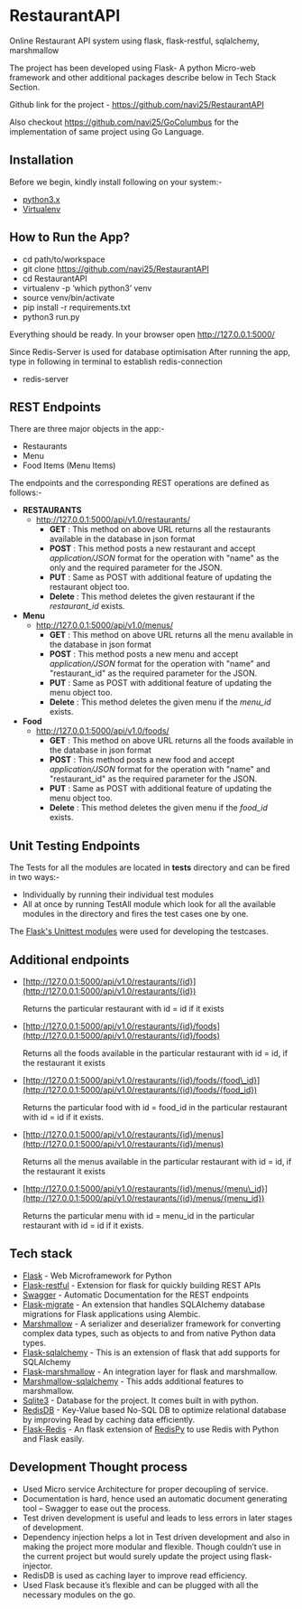 RestaurantAPI
=============

Online Restaurant API system using flask, flask-restful, sqlalchemy,
marshmallow

The project has been developed using Flask- A python Micro-web framework
and other additional packages describe below in Tech Stack Section.

Github link for the project - <https://github.com/navi25/RestaurantAPI>

Also checkout <https://github.com/navi25/GoColumbus> for the implementation of same project using Go Language.

Installation
------------

Before we begin, kindly install following on your system:-

-   [python3.x](http://www.python.org)
-   [Virtualenv](https://virtualenv.pypa.io/en/stable/)

How to Run the App?
-------------------

-   cd path/to/workspace
-   git clone <https://github.com/navi25/RestaurantAPI>
-   cd RestaurantAPI
-   virtualenv -p ‘which python3’ venv
-   source venv/bin/activate
-   pip install -r requirements.txt
-   python3 run.py

Everything should be ready. In your browser open
<http://127.0.0.1:5000/>

Since Redis-Server is used for database optimisation
After running the app, type in following in terminal to establish
redis-connection

- redis-server

REST Endpoints
--------------

There are three major objects in the app:-

-   Restaurants
-   Menu
-   Food Items (Menu Items)

The endpoints and the corresponding REST operations are defined as
follows:-

-   **RESTAURANTS**
    -   <http://127.0.0.1:5000/api/v1.0/restaurants/>
        -   **GET** : This method on above URL returns all the
            restaurants available in the database in json format
        -   **POST** : This method posts a new restaurant and accept
            *application/JSON* format for the operation with "name" as
            the only and the required parameter for the JSON.
        -   **PUT** : Same as POST with additional feature of updating
            the restaurant object too.
        -   **Delete** : This method deletes the given restaurant if the
            *restaurant\_id* exists.
-   **Menu**
    -   <http://127.0.0.1:5000/api/v1.0/menus/>
        -   **GET** : This method on above URL returns all the menu
            available in the database in json format
        -   **POST** : This method posts a new menu and accept
            *application/JSON* format for the operation with "name" and
            "restaurant\_id" as the required parameter for the JSON.
        -   **PUT** : Same as POST with additional feature of updating
            the menu object too.
        -   **Delete** : This method deletes the given menu if the
            *menu\_id* exists.
-   **Food**
    -   <http://127.0.0.1:5000/api/v1.0/foods/>
        -   **GET** : This method on above URL returns all the foods
            available in the database in json format
        -   **POST** : This method posts a new food and accept
            *application/JSON* format for the operation with "name" and
            "restaurant\_id" as the required parameter for the JSON.
        -   **PUT** : Same as POST with additional feature of updating
            the menu object too.
        -   **Delete** : This method deletes the given menu if the
            *food\_id* exists.

Unit Testing Endpoints
----------------------

The Tests for all the modules are located in **tests** directory and can be fired
in two ways:-
- Individually by running their individual test modules
- All at once by running TestAll module which look for all the available modules
in the directory and fires the test cases one by one.

The [Flask's Unittest modules](http://flask.pocoo.org/docs/0.12/testing/) were used for developing the testcases.

Additional endpoints
--------------------

 -   [http://127.0.0.1:5000/api/v1.0/restaurants/{id}](http://127.0.0.1:5000/api/v1.0/restaurants/{id})

     Returns the particular restaurant with id = id if it exists

 -   [http://127.0.0.1:5000/api/v1.0/restaurants/{id}/foods](http://127.0.0.1:5000/api/v1.0/restaurants/{id}/foods)

     Returns all the foods available in the particular restaurant with
     id = id, if the restaurant it exists

 -   [http://127.0.0.1:5000/api/v1.0/restaurants/{id}/foods/{food\_id}](http://127.0.0.1:5000/api/v1.0/restaurants/{id}/foods/{food_id})

     Returns the particular food with id = food\_id in the particular
     restaurant with id = id if it exists.

 -   [http://127.0.0.1:5000/api/v1.0/restaurants/{id}/menus](http://127.0.0.1:5000/api/v1.0/restaurants/{id}/menus)

     Returns all the menus available in the particular restaurant with
     id = id, if the restaurant it exists

 -   [http://127.0.0.1:5000/api/v1.0/restaurants/{id}/menus/{menu\_id}](http://127.0.0.1:5000/api/v1.0/restaurants/{id}/menus/{menu_id})

     Returns the particular menu with id = menu\_id in the particular
     restaurant with id = id if it exists.

Tech stack
----------

-   [Flask](http://flask.pocoo.org/) - Web Microframework for Python
-   [Flask-restful](https://flask-restful.readthedocs.io/en/latest/) -
    Extension for flask for quickly building REST APIs
-   [Swagger](https://swagger.io/) - Automatic Documentation for the
    REST endpoints
-   [Flask-migrate](https://flask-migrate.readthedocs.io/en/latest/) -
    An extension that handles SQLAlchemy database migrations for Flask
    applications using Alembic.
-   [Marshmallow](https://marshmallow.readthedocs.io) - A serializer and
    deserializer framework for converting complex data types, such as
    objects to and from native Python data types.
-   [Flask-sqlalchemy](http://flask-sqlalchemy.pocoo.org/) - This is an
    extension of flask that add supports for SQLAlchemy
-   [Flask-marshmallow](https://flask-marshmallow.readthedocs.io/en/latest/) - An integration layer for flask and marshmallow.
-   [Marshmallow-sqlalchemy](https://marshmallow-sqlalchemy.readthedocs.io/en/latest/) - This adds additional features to marshmallow.
-   [Sqlite3](https://www.sqlite.org/index.html) - Database for the
    project. It comes built in with python.
-   [RedisDB](https://redis.io/) - Key-Value based No-SQL DB to optimize relational
database by improving Read by caching data efficiently.
-   [Flask-Redis](https://github.com/underyx/flask-redis) - An flask extension of [RedisPy](http://redis-py.readthedocs.io/en/latest/)
    to use Redis with Python and Flask easily.

Development Thought process
---------------------------

-   Used Micro service Architecture for proper decoupling of service.
-   Documentation is hard, hence used an automatic document generating
    tool – Swagger to ease out the process.
-   Test driven development is useful and leads to less errors in later
    stages of development.
-   Dependency injection helps a lot in Test driven development and also
    in making the project more modular and flexible. Though couldn’t use
    in the current project but would surely update the project using
    flask-injector.
-   RedisDB is used as caching layer to improve read efficiency.
-   Used Flask because it’s flexible and can be plugged with all the
    necessary modules on the go.


